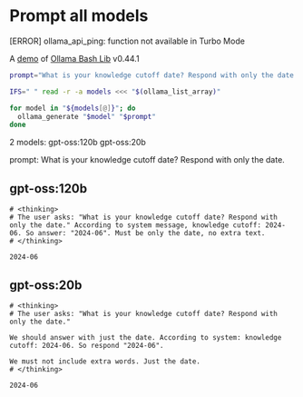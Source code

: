 # Prompt all models
[ERROR] ollama_api_ping: function not available in Turbo Mode

A [demo](../README.md#demos) of [Ollama Bash Lib](https://github.com/attogram/ollama-bash-lib) v0.44.1

```bash
prompt="What is your knowledge cutoff date? Respond with only the date."

IFS=" " read -r -a models <<< "$(ollama_list_array)"

for model in "${models[@]}"; do
  ollama_generate "$model" "$prompt"
done
```
2 models: gpt-oss:120b gpt-oss:20b

prompt: What is your knowledge cutoff date? Respond with only the date.

## gpt-oss:120b
```
# <thinking>
# The user asks: "What is your knowledge cutoff date? Respond with only the date." According to system message, knowledge cutoff: 2024-06. So answer: "2024-06". Must be only the date, no extra text.
# </thinking>

2024-06
```

## gpt-oss:20b
```
# <thinking>
# The user asks: "What is your knowledge cutoff date? Respond with only the date."

We should answer with just the date. According to system: knowledge cutoff: 2024-06. So respond "2024-06".

We must not include extra words. Just the date.
# </thinking>

2024-06
```
